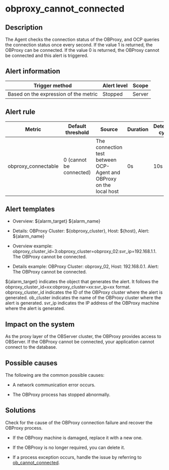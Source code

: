 obproxy_cannot_connected
=============================================

Description
--------------------------------

The Agent checks the connection status of the OBProxy, and OCP queries the connection status once every second. If the value 1 is returned, the OBProxy can be connected. If the value 0 is returned, the OBProxy cannot be connected and this alert is triggered.

Alert information
--------------------------------------

|            Trigger method             | Alert level | Scope  |
|---------------------------------------|-------------|--------|
| Based on the expression of the metric | Stopped     | Server |

Alert rule
-------------------------------

|       Metric        |    Default threshold    |                               Source                                | Duration | Detection cycle | Elimination cycle |
|---------------------|-------------------------|---------------------------------------------------------------------|----------|-----------------|-------------------|
| obproxy_connectable | 0 (cannot be connected) | The connection test between OCP-Agent and OBProxy on the local host | 0s       | 10s             | 5 min             |

Alert templates
------------------------------------

* Overview: ${alarm_target} ${alarm_name}

* Details: OBProxy Cluster: ${obproxy_cluster}, Host: ${host}, Alert: ${alarm_name}

* Overview example: obproxy_cluster_id=3:obproxy_cluster=obproxy_02:svr_ip=192.168.1.1. The OBProxy cannot be connected.

* Details example:  OBProxy Cluster: obproxy_02, Host: 192.168.0.1. Alert: The OBProxy cannot be connected.

\${alarm_target} indicates the object that generates the alert. It follows the obproxy_cluster_id=xx:obproxy_cluster=xx:svr_ip=xx format. obproxy_cluster_id indicates the ID of the OBProxy cluster where the alert is generated. ob_cluster indicates the name of the OBProxy cluster where the alert is generated. svr_ip indicates the IP address of the OBProxy machine where the alert is generated.

Impact on the system
-----------------------------------------

As the proxy layer of the OBServer cluster, the OBProxy provides access to OBServer. If the OBProxy cannot be connected, your application cannot connect to the database.

Possible causes
------------------------------------

The following are the common possible causes:

* A network communication error occurs.

* The OBProxy process has stopped abnormally.

Solutions
------------------------------

Check for the cause of the OBProxy connection failure and recover the OBProxy process.

* If the OBProxy machine is damaged, replace it with a new one.

* If the OBProxy is no longer required, you can delete it.

* If a process exception occurs, handle the issue by referring to [ob_cannot_connected](../2.ob-alert/1.ob_cannot_connected.md).
